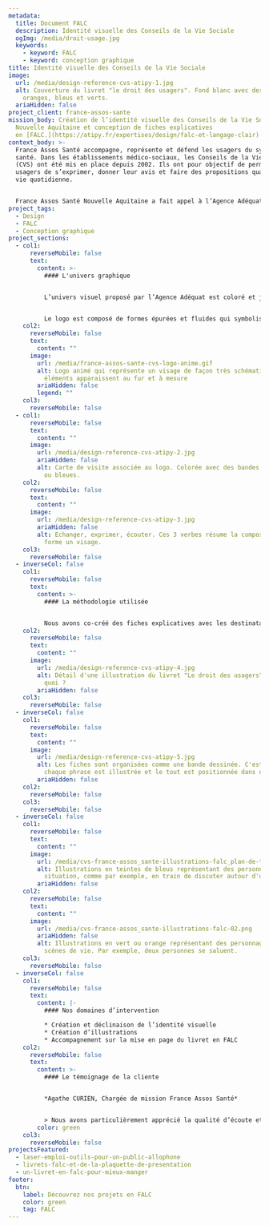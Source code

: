 ```yaml
---
metadata:
  title: Document FALC
  description: Identité visuelle des Conseils de la Vie Sociale
  ogImg: /media/droit-usage.jpg
  keywords:
    - keyword: FALC
    - keyword: conception graphique
title: Identité visuelle des Conseils de la Vie Sociale
image:
  url: /media/design-reference-cvs-atipy-1.jpg
  alt: Couverture du livret "le droit des usagers". Fond blanc avec des traits
    oranges, bleus et verts.
  ariaHidden: false
project_client: france-assos-sante
mission_body: Création de l’identité visuelle des Conseils de la Vie Sociale en
  Nouvelle Aquitaine et conception de fiches explicatives
  en [FALC.](https://atipy.fr/expertises/design/falc-et-langage-clair)
context_body: >-
  France Assos Santé accompagne, représente et défend les usagers du système de
  santé. Dans les établissements médico-sociaux, les Conseils de la Vie Sociale
  (CVS) ont été mis en place depuis 2002. Ils ont pour objectif de permettre aux
  usagers de s’exprimer, donner leur avis et faire des propositions quand à la
  vie quotidienne.


  France Assos Santé Nouvelle Aquitaine a fait appel à l’Agence Adéquat pour augmenter la visibilité des CVS à travers la création d’une identité visuelle forte et lisible.
project_tags:
  - Design
  - FALC
  - Conception graphique
project_sections:
  - col1:
      reverseMobile: false
      text:
        content: >-
          #### L'univers graphique


          L’univers visuel proposé par l’Agence Adéquat est coloré et joyeux. L’identité visuelle évoque 3 notions importantes véhiculées par les CVS&nbsp;: diversité, compréhension, relations humaines.


          Le logo est composé de formes épurées et fluides qui symbolisent chacune une action&nbsp;: échanger, exprimer, écouter. Le tout forme un visage souriant. La typographie choisie, Acumin, est lisible et intemporelle.
    col2:
      reverseMobile: false
      text:
        content: ""
      image:
        url: /media/france-assos-sante-cvs-logo-anime.gif
        alt: Logo animé qui représente un visage de façon très schématique dont les
          éléments apparaissent au fur et à mesure
        ariaHidden: false
        legend: ""
    col3:
      reverseMobile: false
  - col1:
      reverseMobile: false
      text:
        content: ""
      image:
        url: /media/design-reference-cvs-atipy-2.jpg
        ariaHidden: false
        alt: Carte de visite associée au logo. Colorée avec des bandes orange, vertes,
          ou bleues.
    col2:
      reverseMobile: false
      text:
        content: ""
      image:
        url: /media/design-reference-cvs-atipy-3.jpg
        ariaHidden: false
        alt: Echanger, exprimer, écouter. Ces 3 verbes résume la composition du logo qui
          forme un visage.
    col3:
      reverseMobile: false
  - inverseCol: false
    col1:
      reverseMobile: false
      text:
        content: >-
          #### La méthodologie utilisée


          Nous avons co-créé des fiches explicatives avec les destinataires finaux. Chaque phrase utilisée dans ces fiches a été rédigée en FALC. Le texte a ensuite été relu par des personnes déficientes intellectuelles. L’agence a créé des illustrations mettant en scène chaque idée. Chaque illustration a été revue par le même groupe de travail, puis modifiée si nécessaire.
    col2:
      reverseMobile: false
      text:
        content: ""
      image:
        url: /media/design-reference-cvs-atipy-4.jpg
        alt: Détail d'une illustration du livret "Le droit des usagers". Le CVS, c'est
          quoi ?
        ariaHidden: false
    col3:
      reverseMobile: false
  - inverseCol: false
    col1:
      reverseMobile: false
      text:
        content: ""
      image:
        url: /media/design-reference-cvs-atipy-5.jpg
        alt: Les fiches sont organisées comme une bande dessinée. C'est à dire que
          chaque phrase est illustrée et le tout est positionnée dans une cas.
        ariaHidden: false
    col2:
      reverseMobile: false
    col3:
      reverseMobile: false
  - inverseCol: false
    col1:
      reverseMobile: false
      text:
        content: ""
      image:
        url: /media/cvs-france-assos_sante-illustrations-falc_plan-de-travail-1.png
        alt: Illustrations en teintes de bleus représentant des personnages en
          situation, comme par exemple, en train de discuter autour d'une table.
        ariaHidden: false
    col2:
      reverseMobile: false
      text:
        content: ""
      image:
        url: /media/cvs-france-assos_sante-illustrations-falc-02.png
        ariaHidden: false
        alt: Illustrations en vert ou orange représentant des personnages dans des
          scènes de vie. Par exemple, deux personnes se saluent.
    col3:
      reverseMobile: false
  - inverseCol: false
    col1:
      reverseMobile: false
      text:
        content: |-
          #### Nos domaines d’intervention

          * Création et déclinaison de l’identité visuelle
          * Création d’illustrations
          * Accompagnement sur la mise en page du livret en FALC
    col2:
      reverseMobile: false
      text:
        content: >-
          #### Le témoignage de la cliente


          *Agathe CURIEN, Chargée de mission France Assos Santé*


          > Nous avons particulièrement apprécié la qualité d’écoute et le professionnalisme de l’agence, toujours attentive à nos remarques.
        color: green
    col3:
      reverseMobile: false
projectsFeatured:
  - laser-emploi-outils-pour-un-public-allophone
  - livrets-falc-et-de-la-plaquette-de-presentation
  - un-livret-en-falc-pour-mieux-manger
footer:
  btn:
    label: Découvrez nos projets en FALC
    color: green
    tag: FALC
---
```

